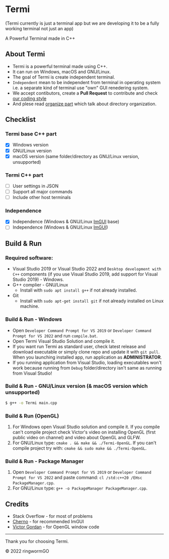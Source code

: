 # Termi
(Termi currently is just a terminal app but we are developing it to be a fully working terminal not just an app)

A Powerful Terminal made in C++

## About Termi
- Termi is a powerful terminal made using C++.
- It can run on Windows, macOS and GNU/Linux.
- The goal of Termi is create independent terminal.
- `Independent` mean to be independent from terminal in operating system i.e. a separate kind of terminal use "own" GUI renedering system.
- We accept contibutors, create a **Pull Request** to contribute and check [our coding style](https://github.com/ringwormGO-organization/Termi/blob/main/CONTRIBUTING.md#coding-sytle-for-pull-requests)
- And plese read [organize part](https://github.com/ringwormGO-organization/Termi/blob/main/CONTRIBUTING.md#code-organization) which talk about directory organization.

## Checklist
### Termi base C++ part
- [x] Windows version
- [x] GNU/Linux version
- [x] macOS version (same folder/directory as GNU/Linux version, unsupported)

### Termi C++ part
- [ ] User settings in JSON
- [ ] Support all major commands
- [ ] Include other host terminals

### Independence
- [x] Independence (Windows & GNU/Linux [ImGUI](https://github.com/ocornut/imgui) base)
- [ ] Independence (Windows & GNU/Linux [ImGUI](https://github.com/ocornut/imgui))

## Build & Run
### Required software:
- Visual Studio 2019 or Visual Studio 2022 and `Desktop development with C++` components (if you use Visual Studio 2019, add support for Visual Studio 2019) - Windows.
- G++ complier - GNU/Linux
  - Install with ```sudo apt install g++``` if not already installed.
- Git
  - Install with ```sudo apt-get install git``` if not already installed on Linux machine.

### Build & Run - Windows
- Open `Developer Command Prompt for VS 2019` or `Developer Command Prompt for VS 2022` and run `compile.bat`.
- Open Termi Visual Studio Solution and compile it.
- If you want run Termi as standard user, check latest release and download executable or simply clone repo and update it with `git pull`. When you launching installed app, run application as **ADMINISTRATOR**.
- If you running application from Visual Studio, loading executables won't work because running from `Debug` folder/directory isn't same as running from Visual Studio!

### Build & Run - GNU/Linux version (& macOS version which unsupported)
```sh
$ g++ -o Termi main.cpp
```

### Build & Run (OpenGL)
1. For Windows open Visual Studio solution and compile it. If you compile can't compile project check Victor's video on installing OpenGL (first public video on channel) and video about OpenGL and GLFW.
2. For GNU/Linux type: `cmake . && make && ./Termi-OpenGL`. If you can't compile project try with: `cmake && sudo make && ./Termi-OpenGL`.

### Build & Run - Package Manager
1. Open `Developer Command Prompt for VS 2019` or `Developer Command Prompt for VS 2022` and paste command: `cl /std:c++20 /EHsc PackageManager.cpp`.
2. For GNU/Linux type: `g++ -o PackageManager PackageManager.cpp`.

## Credits
- Stack Overflow - for most of problems
- [Cherno](https://www.youtube.com/c/TheChernoProject) - for recommended ImGUI
- [Victor Gordan](https://www.youtube.com/c/VictorGordan) - for OpenGL window code
____________________________________

Thank you for choosing Termi.

© 2022 ringwormGO
